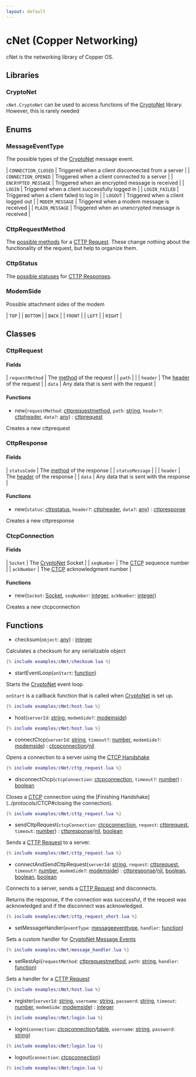 ```yaml
---
layout: default
---
```


# cNet (Copper Networking)

cNet is the networking library of Copper OS.

## Libraries

### CryptoNet

`cNet.CryptoNet` can be used to access functions of the [CryptoNet](CryptoNet) library. However, this is rarely needed

## Enums

### MessageEventType

The possible types of the [CryptoNet](CryptoNet) message event.

| `CONNECTION_CLOSED` | Triggered when a client disconnected from a server |
| `CONNECTION_OPENED` | Triggered when a client connected to a server      |
| `ENCRYPTED_MESSAGE` | Triggered when an encrypted message is received    |
| `LOGIN`             | Triggered when a client successfully logged in     |
| `LOGIN_FAILED`      | Triggered when a client failed to log in           |
| `LOGOUT`            | Triggered when a client logged out                 |
| `MODEM_MESSAGE`     | Triggered when a modem message is received         |
| `PLAIN_MESSAGE`     | Triggered when an unencrypted message is received  |

### CttpRequestMethod

The [possible methods](../protocols/cttp#request-methods) for a [CTTP Request](../protocols/cttp#requests).
These change nothing about the functionality of the request, but help to organize them.

### CttpStatus

The [possible statuses](../protocols/cttp#status-codes) for [CTTP Responses](../protocols/cttp#responses).

### ModemSide

Possible attachment sides of the modem

| `TOP`    |
| `BOTTOM` |
| `BACK`   |
| `FRONT`  |
| `LEFT`   |
| `RIGHT`  |

## Classes

### CttpRequest

#### Fields

| `requestMethod` | The [method](#cttprequestmethod) of the request   |
| `path`          |                                                   |
| `header`        | The [header](../protocols/cttp#request-headers) of the request |
| `data`          | Any data that is sent with the request            |

#### Functions

- new(`requestMethod`: [cttprequestmethod](#cttprequestmethod), `path`: [string](https://www.lua.org/pil/2.4.html), `header?`: [cttpheader](#cttpheader), `data?`: [any](https://www.lua.org/pil/2.html)) : [cttprequest](#cttprequest)

Creates a new cttprequest

### CttpResponse

#### Fields

| `statusCode`    | The [method](#cttprequestmethod) of the response    |
| `statusMessage` |                                                     |
| `header`        | The [header](../protocols/cttp#response-headers) of the response |
| `data`          | Any data that is sent with the response             |

#### Functions

- new(`status`: [cttpstatus](#cttpstatus), `header?`: [cttpheader](#cttpheader), `data?`: [any](https://www.lua.org/pil/2.html)) : [cttpresponse](#cttpresponse)

Creates a new cttpresponse

### CtcpConnection

#### Fields

| `Socket`    | The [CryptoNet](CryptoNet) Socket      |
| `seqNumber` | The [CTCP](../protocols/ctcp) sequence number       |
| `ackNumber` | The [CTCP](../protocols/ctcp) acknowledgment number |

#### Functions

- new(`Socket`: [Socket](CryptoNet#Socket), `seqNumber`: [integer](https://www.lua.org/pil/2.3.html), `ackNumber`: [integer](https://www.lua.org/pil/2.3.html))

Creates a new ctcpconnection

## Functions

- checksum(`object`: [any](https://www.lua.org/pil/2.html)) : [integer](https://www.lua.org/pil/2.3.html)

Calculates a checksum for any serializable object

```lua
{% include examples/cNet/checksum.lua %}
```

- startEventLoop(`onStart`: [function](https://www.lua.org/pil/2.6.html))

Starts the [CryptoNet](CryptoNet) event loop.

`onStart` is a callback function that is called when [CryptoNet](CryptoNet) is set up.

```lua
{% include examples/cNet/host.lua %}
```

- host(`serverId`: [string](https://www.lua.org/pil/2.4.html), `modemSide?`: [modemside](#modemside))

```lua
{% include examples/cNet/host.lua %}
```

- connectCtcp(`serverId`: [string](https://www.lua.org/pil/2.4.html), `timeout?`: [number](https://www.lua.org/pil/2.3.html), `modemSide?`: [modemside](#modemside)) : [ctcpconnection](#ctcpconnection)/[nil](https://www.lua.org/pil/2.1.html)

Opens a connection to a server using the [CTCP Handshake](../protocols/cttp#connection-handshake)

```lua
{% include examples/cNet/cttp_request.lua %}
```

- disconnectCtcp(`ctcpConnection`: [ctcpconnection](#ctcpconnection), `timeout?`: [number](https://www.lua.org/pil/2.3.html)) : [boolean](https://www.lua.org/pil/2.2.html)

Closes a [CTCP](../protocols/ctcp) connection using the [Finishing Handshake](../protocols/CTCP#closing the connection).

```lua
{% include examples/cNet/cttp_request.lua %}
```

- sendCttpRequest(`ctcpConnection`: [ctcpconnection](#ctcpconnection), `request`: [cttprequest](#cttprequest), `timeout`: [number](https://www.lua.org/pil/2.3.html)) : [cttpresponse](#cttpresponse)/[nil](https://www.lua.org/pil/2.1.html), [boolean](https://www.lua.org/pil/2.2.html)

Sends a [CTTP Request](../protocols/cttp#requests) to a server.

```lua
{% include examples/cNet/cttp_request.lua %}
```

- connectAndSendCttpRequest(`serverId`: [string](https://www.lua.org/pil/2.4.html), `request`: [cttprequest](#cttprequest), `timeout?`: [number](https://www.lua.org/pil/2.3.html), `modemSide?`: [modemside](#modemside)) : [cttpresponse](#cttpresponse)/[nil](https://www.lua.org/pil/2.1.html), [boolean](https://www.lua.org/pil/2.2.html), [boolean](https://www.lua.org/pil/2.2.html), [boolean](https://www.lua.org/pil/2.2.html)

Connects to a server, sends a [CTTP Request](../protocols/cttp#requests) and disconnects.

Returns the response, if the connection was successful, if the request was acknowledged and if the disconnect was acknowledged.

```lua
{% include examples/cNet/cttp_request_short.lua %}
```

- setMessageHandler(`eventType`: [messageeventtype](#messageeventtype), `handler`: [function](https://www.lua.org/pil/2.6.html))

Sets a custom handler for [CryptoNet Message Events](#messageeventtype)

```lua
{% include examples/cNet/message_handler.lua %}
```

- setRestApi(`requestMethod`: [cttprequestmethod](#cttprequestmethod), `path`: [string](https://www.lua.org/pil/2.4.html), `handler`: [function](https://www.lua.org/pil/2.6.html))

Sets a handler for a [CTTP Request](../protocols/cttp#requests)

```lua
{% include examples/cNet/host.lua %}
```

- register(`serverId`: [string](https://www.lua.org/pil/2.4.html), `username`: [string](https://www.lua.org/pil/2.4.html), `password`: [string](https://www.lua.org/pil/2.4.html), `timeout`: [number](https://www.lua.org/pil/2.3.html), `modemSide`: [modemside](#modemside)) : [integer](https://www.lua.org/pil/2.3.html)

```lua
{% include examples/cNet/login.lua %}
```

- login(`connection`: [ctcpconnection](#ctcpconnection)/[table](https://www.lua.org/pil/2.5.html), `username`: [string](https://www.lua.org/pil/2.4.html), `password`: [string](https://www.lua.org/pil/2.4.html))

```lua
{% include examples/cNet/login.lua %}
```

- logout(`connection`: [ctcpconnection](#ctcpconnection))

```lua
{% include examples/cNet/login.lua %}
```
